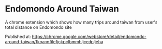 Endomondo Around Taiwan
=======================

A chrome extension which shows how many trips around taiwan from user's total distance on Endomondo site

Published at: https://chrome.google.com/webstore/detail/endomondo-around-taiwan/fkoannfilefjokpclbmmhljcedpljeha
